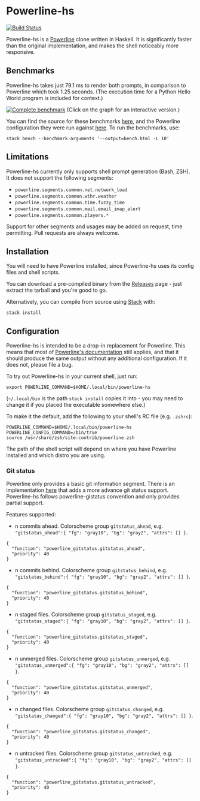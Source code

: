 # Powerline-hs
[![Build Status](https://travis-ci.org/rdnetto/powerline-hs.svg?branch=master)](https://travis-ci.org/rdnetto/powerline-hs)

Powerline-hs is a [Powerline](https://github.com/powerline/powerline) clone written in Haskell. It is significantly faster than the original implementation, and makes the shell noticeably more responsive.

## Benchmarks
Powerline-hs takes just 79.1 ms to render both prompts, in comparison to Powerline which took 1.25 seconds. (The execution time for a Python Hello World program is included for context.)

[![Complete benchmark](https://rdnetto.github.io/powerline-hs/bench.png)](https://rdnetto.github.io/powerline-hs/bench.html)
(Click on the graph for an interactive version.)

You can find the source for these benchmarks [here](https://github.com/rdnetto/powerline-hs/blob/master/bench/Bench.hs), and the Powerline configuration they were run against [here](https://github.com/rdnetto/oh-my-zsh/tree/master/powerline/config). To run the benchmarks, use:

    stack bench --benchmark-arguments '--output=bench.html -L 10'

## Limitations
Powerline-hs currently only supports shell prompt generation (Bash, ZSH). It does not support the following segments:

* `powerline.segments.common.net.network_load`
* `powerline.segments.common.wthr.weather`
* `powerline.segments.common.time.fuzzy_time`
* `powerline.segments.common.mail.email_imap_alert`
* `powerline.segments.common.players.*`

Support for other segments and usages may be added on request, time permitting. Pull requests are always welcome.

## Installation
You will need to have Powerline installed, since Powerline-hs uses its config files and shell scripts.

You can download a pre-compiled binary from the [Releases](https://github.com/rdnetto/powerline-hs/releases) page - just extract the tarball and you're good to go.

Alternatively, you can compile from source using [Stack](https://docs.haskellstack.org/en/stable/README/#how-to-install) with:

    stack install

## Configuration
Powerline-hs is intended to be a drop-in replacement for Powerline. This means that most of [Powerline's documentation](https://powerline.readthedocs.io/en/master/configuration.html#quick-setup-guide) still applies, and that it should produce the same output without any additional configuration. If it does not, please file a bug.

To try out Powerline-hs in your current shell, just run:

    export POWERLINE_COMMAND=$HOME/.local/bin/powerline-hs

(`~/.local/bin` is the path `stack install` copies it into - you may need to change it if you placed the executable somewhere else.)

To make it the default, add the following to your shell's RC file (e.g. `.zshrc`):

    POWERLINE_COMMAND=$HOME/.local/bin/powerline-hs
    POWERLINE_CONFIG_COMMAND=/bin/true
    source /usr/share/zsh/site-contrib/powerline.zsh

The path of the shell script will depend on where you have Powerline installed and which distro you are using.

### Git status
Powerline only provides a basic git information segment. There is an implementation [here](https://github.com/jaspernbrouwer/powerline-gitstatus) that adds a more advance git status support. Powerline-hs follows powerline-gistatus convention and only provides partial support. 

Features supported:

* n commits ahead. Colorscheme group `gitstatus_ahead`, e.g. `"gitstatus_ahead":{ "fg": "gray10", "bg": "gray2", "attrs": [] }`.

```
{
  "function": "powerline_gitstatus.gitstatus_ahead",
  "priority": 40
}
```

* n commits behind. Colorscheme group `gitstatus_behind`, e.g. `"gitstatus_behind":{ "fg": "gray10", "bg": "gray2", "attrs": [] }`.

```
{
  "function": "powerline_gitstatus.gitstatus_behind",
  "priority": 40
}
```

* n staged files. Colorscheme group `gitstatus_staged`, e.g. `"gitstatus_staged":{ "fg": "gray10", "bg": "gray2", "attrs": [] }`.

```
{
  "function": "powerline_gitstatus.gitstatus_staged",
  "priority": 40
}
```

* n unmerged files. Colorscheme group `gitstatus_unmerged`, e.g. `"gitstatus_unmerged":{ "fg": "gray10", "bg": "gray2", "attrs": [] }`.

```
{
  "function": "powerline_gitstatus.gitstatus_unmerged",
  "priority": 40
}
```

* n changed files. Colorscheme group `gitstatus_changed`, e.g. `"gitstatus_changed":{ "fg": "gray10", "bg": "gray2", "attrs": [] }`.

```
{
  "function": "powerline_gitstatus.gitstatus_changed",
  "priority": 40
}
```

* n untracked files. Colorscheme group `gitstatus_untracked`, e.g. `"gitstatus_untracked":{ "fg": "gray10", "bg": "gray2", "attrs": [] }`.

```
{
  "function": "powerline_gitstatus.gitstatus_untracked",
  "priority": 40
}
```

